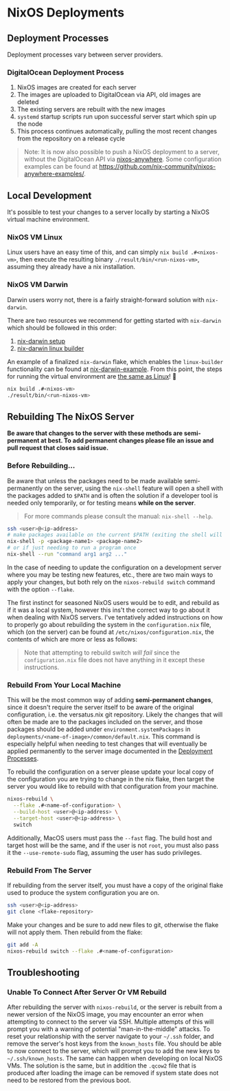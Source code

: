 # NixOS Deployments

## Deployment Processes

Deployment processes vary between server providers.

### DigitalOcean Deployment Process

1. NixOS images are created for each server
2. The images are uploaded to DigitalOcean via API, old images are deleted
3. The existing servers are rebuilt with the new images
4. `systemd` startup scripts run upon successful server start which spin up the node
5. This process continues automatically, pulling the most recent changes from the repository on a release cycle

> Note: It is now also possible to push a NixOS deployment to a server, without the DigitalOcean API via [nixos-anywhere](https://nix-community.github.io/nixos-anywhere/).
> Some configuration examples can be found at https://github.com/nix-community/nixos-anywhere-examples/.

## Local Development
It's possible to test your changes to a server locally by starting a NixOS virtual machine environment.

### NixOS VM Linux
Linux users have an easy time of this, and can simply `nix build .#<nixos-vm>`, then execute the resulting binary `./result/bin/<run-nixos-vm>`,
assuming they already have a nix installation.

### NixOS VM Darwin
Darwin users worry not, there is a fairly straight-forward solution with `nix-darwin`.

There are two resources we recommend for getting started with `nix-darwin` which should be followed in this order:
1. [nix-darwin setup](https://nixcademy.com/2024/01/15/nix-on-macos/#step-2-going-declarative-with-nix-darwin) 
2. [nix-darwin linux builder](https://nixcademy.com/2024/02/12/macos-linux-builder/#the-nix-darwin-option)

An example of a finalized `nix-darwin` flake, which enables the `linux-builder` functionality can be found at [nix-darwin-example](https://github.com/versatus/versatus.nix/tree/master/nix-darwin).
From this point, the steps for running the virtual environment are [the same as Linux](#nixos-vm-linux)! 🎉
```sh
nix build .#<nixos-vm>
./result/bin/<run-nixos-vm>
```

## Rebuilding The NixOS Server
**Be aware that changes to the server with these methods are semi-permanent at best. To add permanent changes please file
an issue and pull request that closes said issue.**

### Before Rebuilding...
Be aware that unless the packages need to be made available semi-permanently on the server,
using the `nix-shell` feature will open a shell with the packages added to `$PATH`
and is often the solution if a developer tool is needed only temporarily, or for testing means **while on the server**.
> For more commands please consult the manual: `nix-shell --help`.

```sh
ssh <user>@<ip-address>
# make packages available on the current $PATH (exiting the shell will remove them)
nix-shell -p <package-name1> <package-name2>
# or if just needing to run a program once
nix-shell --run "command arg1 arg2 ..."
```

In the case of needing to update the configuration on a development server where you may be testing new features, etc., 
there are two main ways to apply your changes, but both rely on the `nixos-rebuild switch` command with the option `--flake`.

The first instinct for seasoned NixOS users would be to edit, and rebuild as if it was a local system, however this ins't
the correct way to go about it when dealing with NixOS servers. I've tentatively added instructions on how to properly go
about rebuilding the system in the `configuration.nix` file, which (on the server) can be found at `/etc/nixos/configuration.nix`,
the contents of which are more or less as follows:
> Note that attempting to rebuild switch _will fail_ since the `configuration.nix` file does not have anything in it except these instructions.

### Rebuild From Your Local Machine
This will be the most common way of adding **semi-permanent changes**, since it doesn't require the server
itself to be aware of the original configuration, i.e. the versatus.nix git repository.
Likely the changes that will often be made are to the packages included on the server,
and those packages should be added under `environment.systemPackages` in `deployments/<name-of-image>/common/default.nix`.
This command is especially helpful when needing to test changes that will eventually be applied permanently
to the server image documented in the [Deployment Processes](#deployment-processes).

To rebuild the configuration on a server please update your local copy of
the configuration you are trying to change in the nix flake, then target the server
you would like to rebuild with that configuration from your machine.

```sh
nixos-rebuild \
  --flake .#<name-of-configuration> \
  --build-host <user>@<ip-address> \
  --target-host <user>@<ip-address> \
  switch
```

Additionally, MacOS users must pass the `--fast` flag.
The build host and target host will be the same, and if the user is not `root`, you must
also pass it the `--use-remote-sudo` flag, assuming the user has sudo privileges.

### Rebuild From The Server
If rebuilding from the server itself, you must have a copy of the original flake used
to produce the system configuration you are on.

```sh
ssh <user>@<ip-address>
git clone <flake-repository>
```

Make your changes and be sure to add new files to git, otherwise the flake will not apply them.
Then rebuild from the flake:

```sh
git add -A
nixos-rebuild switch --flake .#<name-of-configuration>
```

## Troubleshooting

### Unable To Connect After Server Or VM Rebuild
After rebuilding the server with `nixos-rebuild`, or the server is rebuilt from a newer
version of the NixOS image, you may encounter an error when attempting to connect to the
server via SSH. Multiple attempts of this will prompt you with a warning of potential
"man-in-the-middle" attacks. To reset your relationship with the server navigate to your
`~/.ssh` folder, and remove the server's host keys from the `known_hosts` file. You should
be able to now connect to the server, which will prompt you to add the new keys to `~/.ssh/known_hosts`. 
The same can happen when developing on local NixOS VMs. The solution is the same, but in
addition the `.qcow2` file that is produced after loading the image can be removed if
system state does not need to be restored from the previous boot.

